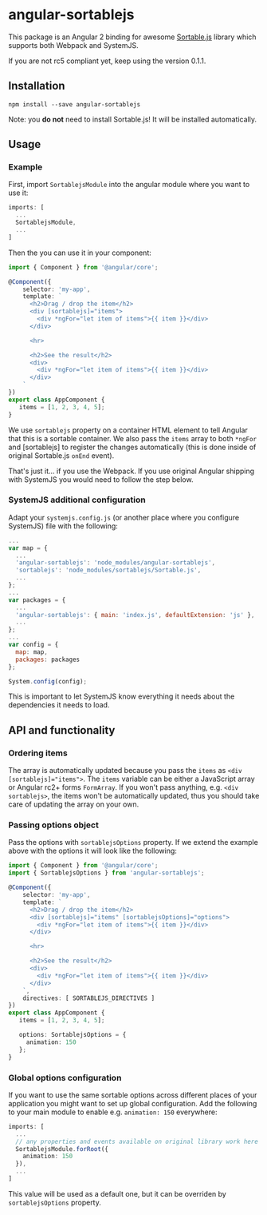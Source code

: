 # angular-sortablejs

This package is an Angular 2 binding for awesome [Sortable.js](https://github.com/RubaXa/Sortable) library which supports both Webpack and SystemJS.

If you are not rc5 compliant yet, keep using the version 0.1.1.

## Installation

    npm install --save angular-sortablejs

Note: you **do not** need to install Sortable.js! It will be installed automatically.

## Usage

### Example

First, import `SortablejsModule` into the angular module where you want to use it:

```typescript
imports: [
  ...
  SortablejsModule,
  ...
]
```

Then the you can use it in your component:

```typescript
import { Component } from '@angular/core';

@Component({
    selector: 'my-app',
    template: `
      <h2>Drag / drop the item</h2>
      <div [sortablejs]="items">
        <div *ngFor="let item of items">{{ item }}</div>
      </div>

      <hr>

      <h2>See the result</h2>
      <div>
        <div *ngFor="let item of items">{{ item }}</div>
      </div>
    `
})
export class AppComponent {
   items = [1, 2, 3, 4, 5];
}
```

We use `sortablejs` property on a container HTML element to tell Angular that this is a sortable container. We also pass the `items` array to both `*ngFor` and [sortablejs] to register the changes automatically (this is done inside of original Sortable.js `onEnd` event).

That's just it... if you use the Webpack. If you use original Angular shipping with SystemJS you would need to follow the step below.

### SystemJS additional configuration

Adapt your `systemjs.config.js` (or another place where you configure SystemJS) file with the following:

```javascript
...
var map = {
  ...
  'angular-sortablejs': 'node_modules/angular-sortablejs',
  'sortablejs': 'node_modules/sortablejs/Sortable.js',
  ...    
};
...
var packages = {
  ...
  'angular-sortablejs': { main: 'index.js', defaultExtension: 'js' },
  ...
};
...
var config = {
  map: map,
  packages: packages
};

System.config(config);
```

This is important to let SystemJS know everything it needs about the dependencies it needs to load.

## API and functionality

### Ordering items

The array is automatically updated because you pass the `items` as `<div [sortablejs]="items">`. The `items` variable can be either a JavaScript array or Angular rc2+ forms `FormArray`. If you won't pass anything, e.g. `<div sortablejs>`, the items won't be automatically updated, thus you should take care of updating the array on your own.

### Passing options object

Pass the options with `sortablejsOptions` property. If we extend the example above with the options it will look like the following:

```typescript
import { Component } from '@angular/core';
import { SortablejsOptions } from 'angular-sortablejs';

@Component({
    selector: 'my-app',
    template: `
      <h2>Drag / drop the item</h2>
      <div [sortablejs]="items" [sortablejsOptions]="options">
        <div *ngFor="let item of items">{{ item }}</div>
      </div>

      <hr>

      <h2>See the result</h2>
      <div>
        <div *ngFor="let item of items">{{ item }}</div>
      </div>
    `,
    directives: [ SORTABLEJS_DIRECTIVES ]
})
export class AppComponent {
   items = [1, 2, 3, 4, 5];

   options: SortablejsOptions = {
     animation: 150
   };
}
```

### Global options configuration

If you want to use the same sortable options across different places of your application you might want to set up global configuration. Add the following to your main module to enable e.g. `animation: 150` everywhere:

```typescript
imports: [
  ...
  // any properties and events available on original library work here as well
  SortablejsModule.forRoot({
    animation: 150
  }),
  ...
]
```

This value will be used as a default one, but it can be overriden by `sortablejsOptions` property.
